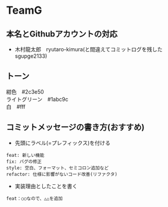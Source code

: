 # TeamG
## 本名とGithubアカウントの対応
- 木村龍太郎　ryutaro-kimura(と間違えてコミットログを残したsgupge2133)

## トーン
紺色　#2c3e50
<br>
ライトグリーン　#1abc9c
<br>
白　#fff

## コミットメッセージの書き方(おすすめ)
- 先頭にラベル(=プレフィックス)を付ける
```
feat: 新しい機能
fix: バグの修正
style: 空白、フォーマット、セミコロン追加など
refactor: 仕様に影響がないコード改善(リファクタ)
```
- 実装理由としたことを書く
```
feat：○○なので、△△を追加
```
